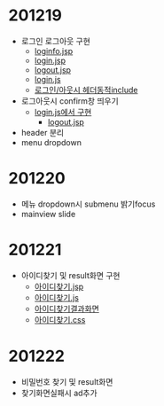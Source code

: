 
# 201219
- 로그인 로그아웃 구현
  - [loginfo.jsp](Semi/WebContent/login/loginfo.jsp)
  - [login.jsp](Semi/WebContent/login/login.jsp)
  - [logout.jsp](Semi/WebContent/login/logout.jsp)
  - [login.js](Semi/WebContent/js/login.js)
  - [로그인/아웃시 헤더동적include](Semi/WebContent/index.jsp)
- 로그아웃시 confirm창 띄우기
  - [login.js에서 구현](Semi/WebContent/js/login.js)
    - [logout.jsp](Semi/WebContent/login/logout.jsp)
- header 분리
- menu dropdown 

# 201220 
- 메뉴 dropdown시 submenu 밝기focus
- mainview slide 

# 201221
- 아이디찾기 및 result화면 구현
  - [아이디찾기.jsp](Semi/WebContent/login/findId.jsp)
  - [아이디찾기.js](Semi/WebContent/js/findinfo.js)
  - [아이디찾기결과화면](Semi/WebContent/login/findIdResult.jsp)
  - [아이디찾기.css](Semi/WebContent/css/findinfo.css)

# 201222
- 비밀번호 찾기 및 result화면 
- 찾기화면실패시 ad추가